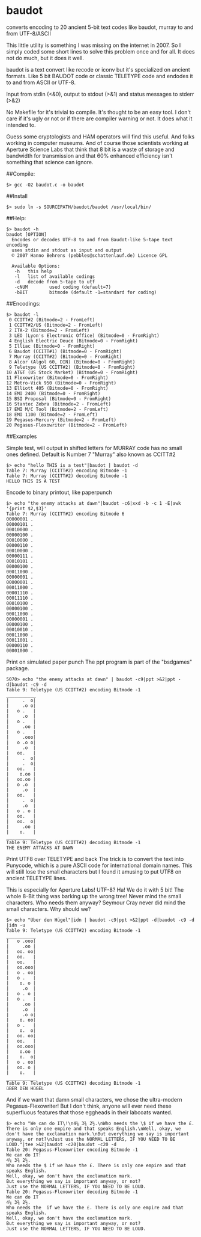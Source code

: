 # baudot
converts encoding to 20 ancient 5-bit text codes like baudot, murray to and from UTF-8/ASCII

This little utility is something I was missing on the internet in 2007. So I simply 
coded some short lines to solve this problem once and for all. It does not do much, 
but it does it well.

baudot is a text convert like recode or iconv but it's specialized on ancient formats. 
Like 5 bit BAUDOT code or classic TELETYPE code and endodes it to and from ASCII or 
UTF-8. 

Input from stdin (<&0), output to stdout (>&1) and status messages to stderr (>&2)

No Makefile for it's trivial to compile. It's thought to be an easy tool. I don't care 
if it's ugly or not or if there are compiler warning or not. It does what it intended to.

Guess some cryptologists and HAM operators will find this useful. And folks working 
in computer museums. And of course those scientists working at Aperture Science Labs that
think that 8 bit is a waste of storage and bandwidth for transmission and that 60% enhanced 
efficiency isn't something that science can ignore.

##Compile:
```
$> gcc -O2 baudot.c -o baudot
```
##Install
```
$> sudo ln -s SOURCEPATH/baudot/baudot /usr/local/bin/
```

##Help:
```
$> baudot -h
baudot [OPTION]
  Encodes or decodes UTF-8 to and from Baudot-like 5-tape text encoding
  uses stdin and stdout as input and output
  © 2007 Hanno Behrens (pebbles@schattenlauf.de) Licence GPL

  Available Options:
   -h   this help
   -l   list of available codings
   -d   decode from 5-tape to utf
   -cNUM        used coding (default=7)
   -bBIT        bitmode (default -1=standard for coding)
```
##Encodings:
```
$> baudot -l
 0 CCITT#2 (Bitmode=2 - FromLeft)
 1 CCITT#2/US (Bitmode=2 - FromLeft)
 2 ITA-2 (Bitmode=2 - FromLeft)
 3 LEO (Lyon's Electronic Office) (Bitmode=0 - FromRight)
 4 English Electric Deuce (Bitmode=0 - FromRight)
 5 Illiac (Bitmode=0 - FromRight)
 6 Baudot (CCITT#1) (Bitmode=0 - FromRight)
 7 Murray (CCITT#2) (Bitmode=0 - FromRight)
 8 Alcor (Algol 60, DIN) (Bitmode=0 - FromRight)
 9 Teletype (US CCITT#2) (Bitmode=0 - FromRight)
10 AT&T (US Stock Market) (Bitmode=0 - FromRight)
11 Flexowriter (Bitmode=0 - FromRight)
12 Metro-Vick 950 (Bitmode=0 - FromRight)
13 Elliott 405 (Bitmode=0 - FromRight)
14 EMI 2400 (Bitmode=0 - FromRight)
15 BSI Proposal (Bitmode=0 - FromRight)
16 Stantec Zebra (Bitmode=2 - FromLeft)
17 EMI M/C Tool (Bitmode=2 - FromLeft)
18 EMI 1100 (Bitmode=2 - FromLeft)
19 Pegasus-Mercury (Bitmode=2 - FromLeft)
20 Pegasus-Flexowriter (Bitmode=2 - FromLeft)
```
##Examples

Simple test, will output in shifted letters for 
MURRAY code has no small ones defined. Default is 
Number 7 "Murray" also known as CCITT#2
```
$> echo "hello THIS is a test"|baudot | baudot -d 
Table 7: Murray (CCITT#2) encoding Bitmode -1
Table 7: Murray (CCITT#2) decoding Bitmode -1
HELLO THIS IS A TEST
```

Encode to binary printout, like paperpunch 
```
$> echo "the enemy attacks at dawn"|baudot -c6|xxd -b -c 1 -E|awk '{print $2,$3}'
Table 7: Murray (CCITT#2) encoding Bitmode 6
00000001 .
00000101 .
00010000 .
00000100 .
00010000 .
00000110 .
00010000 .
00000111 .
00010101 .
00000100 .
00011000 .
00000001 .
00000001 .
00011000 .
00001110 .
00011110 .
00010100 .
00000100 .
00011000 .
00000001 .
00000100 .
00010010 .
00011000 .
00011001 .
00000110 .
00001000 .
```
Print on simulated paper punch
The ppt program is part of the "bsdgames" package.
```
5070> echo "the enemy attacks at dawn" | baudot -c9|ppt >&2|ppt -d|baudot -c9 -d    
Table 9: Teletype (US CCITT#2) encoding Bitmode -1
___________
|     .  o|
|     .o o|
|   o .   |
|     .o  |
|   o .   |
|     .oo |
|   o .   |
|     .ooo|
|   o .o o|
|     .o  |
|   oo.   |
|     .  o|
|     .  o|
|   oo.   |
|    o.oo |
|   oo.oo |
|   o .o  |
|     .o  |
|   oo.   |
|     .  o|
|     .o  |
|   o . o |
|   oo.   |
|   oo.  o|
|     .oo |
|    o.   |
___________
Table 9: Teletype (US CCITT#2) decoding Bitmode -1
THE ENEMY ATTACKS AT DAWN
```
Print UTF8 over TELETYPE and back
The trick is to convert the text into Punycode, which is
a pure ASCII code for international domain names. This 
will still lose the small characters but I found it 
amusing to put UTF8 on ancient TELETYPE lines.

This is especially for Aperture Labs! UTF-8? Ha! We do it
with 5 bit! The whole 8-Bit thing was barking up the wrong
tree! Never mind the small characters. Who needs them anyway?
Seymour Cray never did mind the small characters. Why should 
we? 
```
$> echo "Über den Hügel"|idn | baudot -c9|ppt >&2|ppt -d|baudot -c9 -d |idn -u           
Table 9: Teletype (US CCITT#2) encoding Bitmode -1
___________
|   o .ooo|
|     .oo |
|   oo. oo|
|   oo.   |
|   oo.   |
|   oo.ooo|
|   o . oo|
|   o .   |
|    o. o |
|     .o  |
|   o . o |
|   o .   |
|     .oo |
|     .o  |
|     .o o|
|    o. oo|
|   o .   |
|    o.  o|
|   oo. oo|
|   oo.   |
|   oo.ooo|
|    o.oo |
|    o.  o|
|   o . oo|
|   oo. o |
|    o.   |
___________
Table 9: Teletype (US CCITT#2) decoding Bitmode -1
üBER DEN HüGEL
```
And if we want that damn small characters, we chose the ultra-modern Pegasus-Flexowriter! But I don't think, 
anyone will ever need these superfluous features that those eggheads in their labcoats wanted.
```
$> echo "We can do IT\!\n4¼ 3¾ 2½.\nWho needs the \$ if we have the £. There is only one empire and that speaks English.\nWell, okay, we don't have the exclamation mark.\nBut everything we say is important anyway, or not?\nJust use the NORMAL LETTERS, IF YOU NEED TO BE LOUD."|tee >&2|baudot -c20|baudot -c20 -d 
Table 20: Pegasus-Flexowriter encoding Bitmode -1
We can do IT!
4¼ 3¾ 2½.
Who needs the $ if we have the £. There is only one empire and that speaks English.
Well, okay, we don't have the exclamation mark.
But everything we say is important anyway, or not?
Just use the NORMAL LETTERS, IF YOU NEED TO BE LOUD.
Table 20: Pegasus-Flexowriter decoding Bitmode -1
We can do IT
4¼ 3¾ 2½.
Who needs the  if we have the £. There is only one empire and that speaks English.
Well, okay, we don't have the exclamation mark.
But everything we say is important anyway, or not?
Just use the NORMAL LETTERS, IF YOU NEED TO BE LOUD.
```
